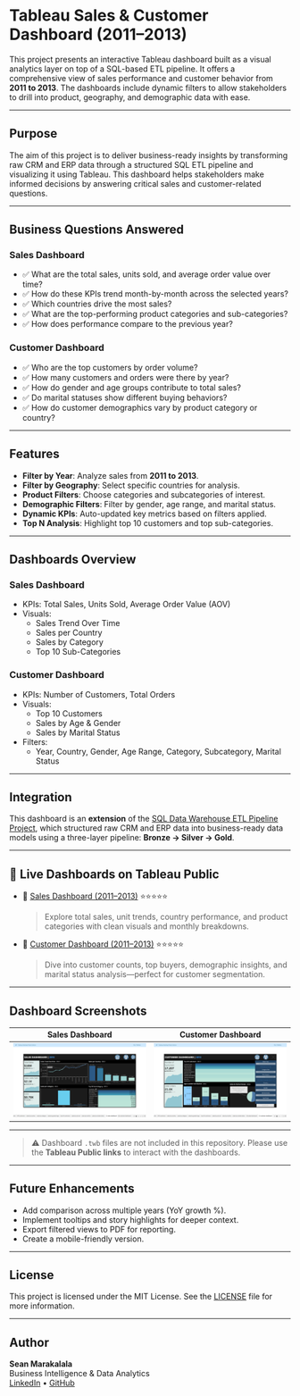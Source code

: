 # Tableau Sales & Customer Dashboard (2011–2013)

This project presents an interactive Tableau dashboard built as a visual analytics layer on top of a SQL-based ETL pipeline. It offers a comprehensive view of sales performance and customer behavior from **2011 to 2013**. The dashboards include dynamic filters to allow stakeholders to drill into product, geography, and demographic data with ease.

---

## Purpose

The aim of this project is to deliver business-ready insights by transforming raw CRM and ERP data through a structured SQL ETL pipeline and visualizing it using Tableau. This dashboard helps stakeholders make informed decisions by answering critical sales and customer-related questions.

---

## Business Questions Answered

### Sales Dashboard
- ✅ What are the total sales, units sold, and average order value over time?
- ✅ How do these KPIs trend month-by-month across the selected years?
- ✅ Which countries drive the most sales?
- ✅ What are the top-performing product categories and sub-categories?
- ✅ How does performance compare to the previous year?

### Customer Dashboard
- ✅ Who are the top customers by order volume?
- ✅ How many customers and orders were there by year?
- ✅ How do gender and age groups contribute to total sales?
- ✅ Do marital statuses show different buying behaviors?
- ✅ How do customer demographics vary by product category or country?

---

## Features

- **Filter by Year**: Analyze sales from **2011 to 2013**.
- **Filter by Geography**: Select specific countries for analysis.
- **Product Filters**: Choose categories and subcategories of interest.
- **Demographic Filters**: Filter by gender, age range, and marital status.
- **Dynamic KPIs**: Auto-updated key metrics based on filters applied.
- **Top N Analysis**: Highlight top 10 customers and top sub-categories.

---

## Dashboards Overview

### **Sales Dashboard**
- KPIs: Total Sales, Units Sold, Average Order Value (AOV)
- Visuals:
  - Sales Trend Over Time
  - Sales per Country
  - Sales by Category
  - Top 10 Sub-Categories

### **Customer Dashboard**
- KPIs: Number of Customers, Total Orders
- Visuals:
  - Top 10 Customers
  - Sales by Age & Gender
  - Sales by Marital Status
- Filters:
  - Year, Country, Gender, Age Range, Category, Subcategory, Marital Status

---

## Integration

This dashboard is an **extension** of the [SQL Data Warehouse ETL Pipeline Project](https://github.com/Seanmaraks02/sql_dw_project), which structured raw CRM and ERP data into business-ready data models using a three-layer pipeline: **Bronze → Silver → Gold**.

---

## 🔗 Live Dashboards on Tableau Public

- 🔹 [Sales Dashboard (2011–2013)](https://public.tableau.com/views/SalesDash_17543441182360/salesdashboard?:language=en-US&:sid=&:redirect=auth&:display_count=n&:origin=viz_share_link) ⭐️⭐️⭐️⭐️⭐️
  > Explore total sales, unit trends, country performance, and product categories with clean visuals and monthly breakdowns.

- 🔹 [Customer Dashboard (2011–2013)](https://public.tableau.com/views/SalesDash_17543441182360/customerdashboard?:language=en-US&:sid=&:redirect=auth&:display_count=n&:origin=viz_share_link) ⭐️⭐️⭐️⭐️⭐️  
  > Dive into customer counts, top buyers, demographic insights, and marital status analysis—perfect for customer segmentation.

---

## Dashboard Screenshots

| Sales Dashboard | Customer Dashboard |
|-----------------|--------------------|
| ![Sales](./screenshots/sales_dashboard.png) | ![Customer](./screenshots/customer_dashboard.png) |

---

> ⚠️ Dashboard `.twb` files are not included in this repository. Please use the **Tableau Public links** to interact with the dashboards.

---

## Future Enhancements

- Add comparison across multiple years (YoY growth %).
- Implement tooltips and story highlights for deeper context.
- Export filtered views to PDF for reporting.
- Create a mobile-friendly version.

---

## License

This project is licensed under the MIT License. See the [LICENSE](LICENSE) file for more information.

---

## Author

**Sean Marakalala**  
Business Intelligence & Data Analytics  
[LinkedIn](hwww.linkedin.com/in/sean-marakalala-569291200) • [GitHub](https://github.com/Seanmaraks02)
